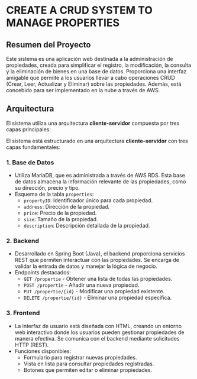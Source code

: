 # CREATE A CRUD SYSTEM TO MANAGE PROPERTIES

## Resumen del Proyecto
Este sistema es una aplicación web destinada a la administración de propiedades, creada para simplificar el registro, la modificación, la consulta y la eliminación de bienes en una base de datos. Proporciona una interfaz amigable que permite a los usuarios llevar a cabo operaciones CRUD (Crear, Leer, Actualizar y Eliminar) sobre las propiedades. Además, está concebido para ser implementado en la nube a través de AWS.

## Arquitectura 
El sistema utiliza una arquitectura **cliente-servidor** compuesta por tres capas principales:

El sistema está estructurado en una arquitectura **cliente-servidor** con tres capas fundamentales:

### 1. **Base de Datos**
   - Utiliza MariaDB, que es administrada a través de AWS RDS. Esta base de datos almacena la información relevante de las propiedades, como su dirección, precio y tipo.
   - Esquema de la tabla `properties`:
     - `propertyID`: Identificador único para cada propiedad.
     - `address`: Dirección de la propiedad.
     - `price`: Precio de la propiedad.
     - `size`: Tamaño de la propiedad.
     - `description`: Descripción detallada de la propiedad.

### 2. **Backend**
   - Desarrollado en Spring Boot (Java), el backend proporciona servicios REST que permiten interactuar con las propiedades. Se encarga de validar la entrada de datos y manejar la lógica de negocio.
   - Endpoints destacados:
     - `GET /propertie` - Obtener una lista de todas las propiedades.
     - `POST /propertie` - Añadir una nueva propiedad.
     - `PUT /propertie/{id}` - Modificar una propiedad existente.
     - `DELETE /propertie/{id}` - Eliminar una propiedad específica.

### 3. **Frontend**
   - La interfaz de usuario está diseñada con HTML, creando un entorno web interactivo donde los usuarios pueden gestionar propiedades de manera efectiva. Se comunica con el backend mediante solicitudes HTTP (REST).
   - Funciones disponibles:
     - Formulario para registrar nuevas propiedades.
     - Vista en lista para consultar propiedades registradas.
     - Botones que permiten editar o eliminar propiedades.





   



